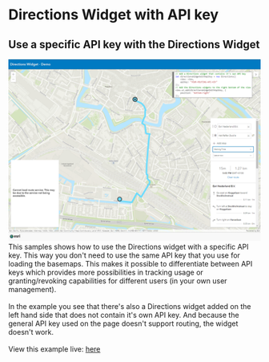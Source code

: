 # Directions Widget with API key

## Use a specific API key with the Directions Widget
![Directions Widget Demo](../images/DirectionsWidget_Demo.png)
This samples shows how to use the Directions widget with a specific API key. This way you don't need to use the same API key that you use for loading the basemaps. This makes it possible to differentiate between API keys which provides more possibilities in tracking usage or granting/revoking capabilities for different users (in your own user management).
<br>
<br>
In the example you see that there's also a Directions widget added on the left hand side that does not contain it's own API key. And because the general API key used on the page doesn't support routing, the widget doesn't work.
<br>
<br>
View this example live:
[here](https://esrinederland.github.io/CoolMaps/DirectionsWidget/index.html)




